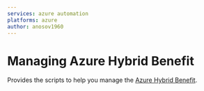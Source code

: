 ```yaml
---
services: azure automation
platforms: azure
author: anosov1960
---
```


# Managing Azure Hybrid Benefit

Provides the scripts to help you manage the [Azure Hybrid Benefit](https://azure.microsoft.com/pricing/hybrid-benefit/).
